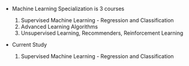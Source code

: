 - Machine Learning Specialization is 3 courses
    1. Supervised Machine Learning - Regression and Classification
    2. Advanced Learning Algorithms
    3. Unsupervised Learning, Recommenders, Reinforcement Learning

- Current Study
    1. Supervised Machine Learning - Regression and Classification